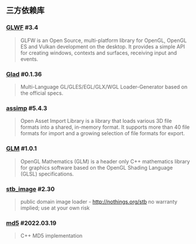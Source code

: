 ## 三方依赖库

### [GLWF](https://www.glfw.org) <font size=3>#3.4</font>
> GLFW is an Open Source, multi-platform library for OpenGL, OpenGL ES and Vulkan development on the desktop. It provides a simple API for creating windows, contexts and surfaces, receiving input and events.

### [Glad](https://glad.dav1d.de) <font size=3>#0.1.36</font>
> Multi-Language GL/GLES/EGL/GLX/WGL Loader-Generator based on the official specs.

### [assimp](https://github.com/assimp/assimp) <font size=3>#5.4.3</font>
> Open Asset Import Library is a library that loads various 3D file formats into a shared, in-memory format. It supports more than 40 file formats for import and a growing selection of file formats for export.

### [GLM](https://github.com/g-truc/glm) <font size=3>#1.0.1</font>
> OpenGL Mathematics (GLM) is a header only C++ mathematics library for graphics software based on the OpenGL Shading Language (GLSL) specifications.

### [stb_image](https://github.com/nothings/stb) <font size=3>#2.30</font>
> public domain image loader - http://nothings.org/stb
> no warranty implied; use at your own risk

### [md5](https://gitee.com/l0km/common_source_cpp/tree/master/md5) <font size=3>#2022.03.19</font>
> C++ MD5 implementation